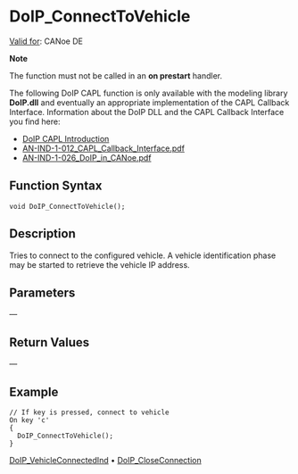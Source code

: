# DoIP_ConnectToVehicle

[Valid for](../../../Shared/FeatureAvailability.md): CANoe DE

**Note**

The function must not be called in an **on prestart** handler.

The following DoIP CAPL function is only available with the modeling library **DoIP.dll** and eventually an appropriate implementation of the CAPL Callback Interface. Information about the DoIP DLL and the CAPL Callback Interface you find here:

- [DoIP CAPL Introduction](../CAPLDiagnosticDoIP.md)
- [AN-IND-1-012_CAPL_Callback_Interface.pdf](javascript:startDemoLoader('AN-IND-1-012_CAPL_Callback_Interface.pdf'))
- [AN-IND-1-026_DoIP_in_CANoe.pdf](javascript:startDemoLoader('AN-IND-1-026_DoIP_in_CANoe.pdf'))

## Function Syntax

```plaintext
void DoIP_ConnectToVehicle();
```

## Description

Tries to connect to the configured vehicle. A vehicle identification phase may be started to retrieve the vehicle IP address.

## Parameters

—

## Return Values

—

## Example

```plaintext
// If key is pressed, connect to vehicle
On key 'c'
{
  DoIP_ConnectToVehicle();
}
```

[DoIP_VehicleConnectedInd](CAPLfunctionDoIPVehicleConnectedIndn.md) • [DoIP_CloseConnection](CAPLfunctionDoIPCloseConnection.md)

